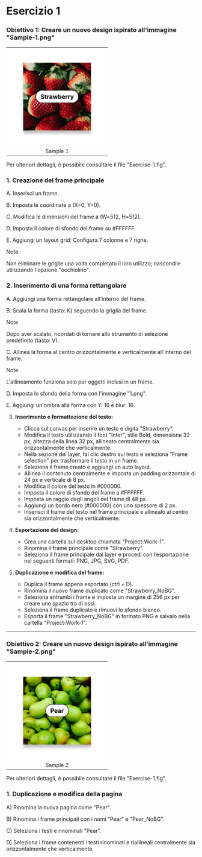 # Esercizio 1

### Obiettivo 1: Creare un nuovo design ispirato all'immagine "Sample-1.png" 

<table>
    <tr>
        <td><img src="https://raw.githubusercontent.com/robertovicario/Learning-Figma/main/Exercise-1/assets/Sample-1.png" width="256"></td>
    </tr>
    <tr>
        <td align="center">Sample 1</td>
    </tr>
</table>

Per ulteriori dettagli, è possibile consultare il file "Exercise-1.fig".

### 1. Creazione del frame principale

A. Inserisci un frame.

B. Imposta le coordinate a (X=0, Y=0).

C. Modifica le dimensioni del frame a (W=512, H=512).

D. Imposta il colore di sfondo del frame su #FFFFFF.

E. Aggiungi un layout grid: Configura 7 colonne e 7 righe.

> [!NOTE]
> 
> Non eliminare le griglie una volta completato il loro utilizzo; nascondile utilizzando l'opzione "occhiolino".

### 2. Inserimento di una forma rettangolare

A. Aggiungi una forma rettangolare all'interno del frame.

B. Scala la forma (tasto: K) seguendo la griglia del frame.

> [!NOTE]
> 
> Dopo aver scalato, ricordati di tornare allo strumento di selezione predefinito (tasto: V).

C. Allinea la forma al centro orizzontalmente e verticalmente all'interno del frame.

> [!NOTE]
> 
> L'allineamento funziona solo per oggetti inclusi in un frame.

D. Imposta lo sfondo della forma con l'immagine "1.png".

E. Aggiungi un'ombra alla forma con Y: 16 e blur: 16.

3. **Inserimento e formattazione del testo:**  
   - Clicca sul canvas per inserire un testo e digita "Strawberry".
   - Modifica il testo utilizzando il font "Inter", stile Bold, dimensione 32 px, altezza della linea 32 px, allineato centralmente sia orizzontalmente che verticalmente.
   - Nella sezione dei layer, fai clic destro sul testo e seleziona "Frame selection" per trasformare il testo in un frame.
   - Seleziona il frame creato e aggiungi un auto layout.
   - Allinea il contenuto centralmente e imposta un padding orizzontale di 24 px e verticale di 8 px.
   - Modifica il colore del testo in #000000.
   - Imposta il colore di sfondo del frame a #FFFFFF.
   - Imposta un raggio degli angoli del frame di 48 px.
   - Aggiungi un bordo nero (#000000) con uno spessore di 2 px.
   - Inserisci il frame del testo nel frame principale e allinealo al centro sia orizzontalmente che verticalmente.

4. **Esportazione del design:**  
   - Crea una cartella sul desktop chiamata "Project-Work-1".
   - Rinomina il frame principale come "Strawberry".
   - Seleziona il frame principale dai layer e procedi con l’esportazione nei seguenti formati: PNG, JPG, SVG, PDF.

5. **Duplicazione e modifica del frame:**  
   - Duplica il frame appena esportato (ctrl + D).
   - Rinomina il nuovo frame duplicato come "Strawberry_NoBG".
   - Seleziona entrambi i frame e imposta un margine di 256 px per creare uno spazio tra di essi.
   - Seleziona il frame duplicato e rimuovi lo sfondo bianco.
   - Esporta il frame "Strawberry_NoBG" in formato PNG e salvalo nella cartella "Project-Work-1".

---

### Obiettivo 2: Creare un nuovo design ispirato all'immagine "Sample-2.png"

<table>
    <tr>
        <td><img src="https://raw.githubusercontent.com/robertovicario/Learning-Figma/main/Exercise-1/assets/Sample-2.png" width="256"></td>
    </tr>
    <tr>
        <td align="center">Sample 2</td>
    </tr>
</table>

Per ulteriori dettagli, è possibile consultare il file "Exercise-1.fig".

### 1. Duplicazione e modifica della pagina

A) Rinomina la nuova pagina come "Pear".

B) Rinomina i frame principali con i nomi "Pear" e "Pear_NoBG".

C) Seleziona i testi e rinominali "Pear".

D) Seleziona i frame contenenti i testi rinominati e riallineali centralmente sia orizzontalmente che verticalmente.
